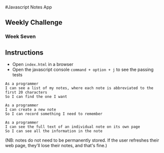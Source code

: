 #Javascript Notes App
## Weekly Challenge
### Week Seven

Instructions
-------
* Open `index.html` in a browser
* Open the javascript console `command + option + j` to see the passing tests


```
As a programmer
I can see a list of my notes, where each note is abbreviated to the first 20 characters
So I can find the one I want
```
```
As a programmer
I can create a new note
So I can record something I need to remember
```
```
As a programmer
I can see the full text of an individual note on its own page
So I can see all the information in the note
```


(NB: notes do not need to be permanently stored.  If the user refreshes their web page, they'll lose their notes, and that's fine.)
